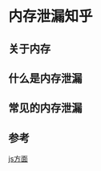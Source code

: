 # 内存泄漏知乎

## 关于内存

## 什么是内存泄漏

## 常见的内存泄漏









## 参考

[js方面](https://juejin.cn/post/6984188410659340324)
